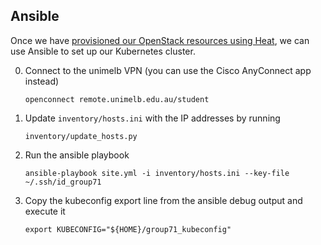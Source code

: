 ## Ansible

Once we have [provisioned our OpenStack resources using Heat](../heat), we can
use Ansible to set up our Kubernetes cluster.

0. Connect to the unimelb VPN (you can use the Cisco AnyConnect app instead)

       openconnect remote.unimelb.edu.au/student

1. Update `inventory/hosts.ini` with the IP addresses by running

       inventory/update_hosts.py

2. Run the ansible playbook

       ansible-playbook site.yml -i inventory/hosts.ini --key-file ~/.ssh/id_group71


3. Copy the kubeconfig export line from the ansible debug output and execute it

       export KUBECONFIG="${HOME}/group71_kubeconfig"

